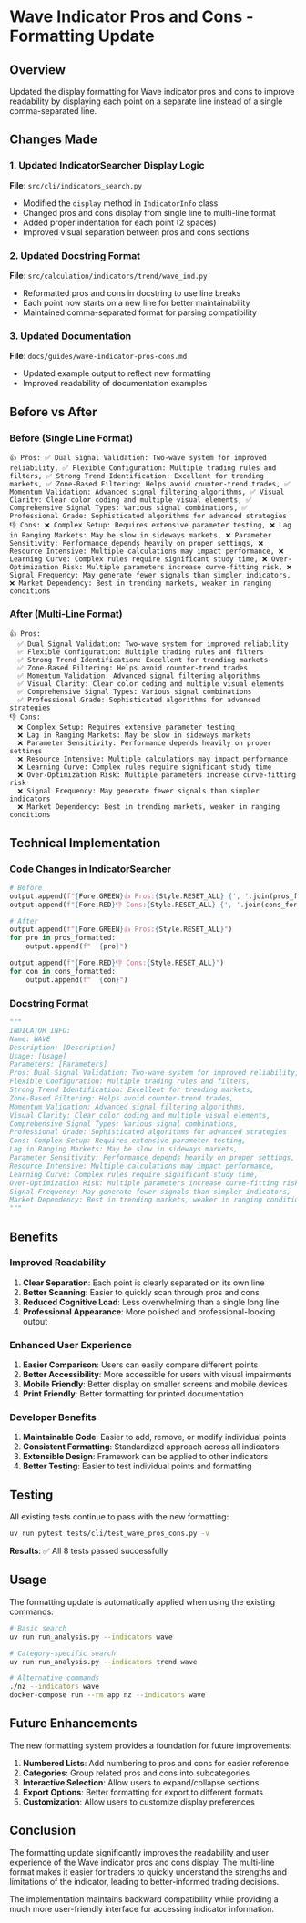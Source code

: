 # Wave Indicator Pros and Cons - Formatting Update

## Overview

Updated the display formatting for Wave indicator pros and cons to improve readability by displaying each point on a separate line instead of a single comma-separated line.

## Changes Made

### 1. Updated IndicatorSearcher Display Logic

**File**: `src/cli/indicators_search.py`

- Modified the `display` method in `IndicatorInfo` class
- Changed pros and cons display from single line to multi-line format
- Added proper indentation for each point (2 spaces)
- Improved visual separation between pros and cons sections

### 2. Updated Docstring Format

**File**: `src/calculation/indicators/trend/wave_ind.py`

- Reformatted pros and cons in docstring to use line breaks
- Each point now starts on a new line for better maintainability
- Maintained comma-separated format for parsing compatibility

### 3. Updated Documentation

**File**: `docs/guides/wave-indicator-pros-cons.md`

- Updated example output to reflect new formatting
- Improved readability of documentation examples

## Before vs After

### Before (Single Line Format)
```
👍 Pros: ✅ Dual Signal Validation: Two-wave system for improved reliability, ✅ Flexible Configuration: Multiple trading rules and filters, ✅ Strong Trend Identification: Excellent for trending markets, ✅ Zone-Based Filtering: Helps avoid counter-trend trades, ✅ Momentum Validation: Advanced signal filtering algorithms, ✅ Visual Clarity: Clear color coding and multiple visual elements, ✅ Comprehensive Signal Types: Various signal combinations, ✅ Professional Grade: Sophisticated algorithms for advanced strategies
👎 Cons: ❌ Complex Setup: Requires extensive parameter testing, ❌ Lag in Ranging Markets: May be slow in sideways markets, ❌ Parameter Sensitivity: Performance depends heavily on proper settings, ❌ Resource Intensive: Multiple calculations may impact performance, ❌ Learning Curve: Complex rules require significant study time, ❌ Over-Optimization Risk: Multiple parameters increase curve-fitting risk, ❌ Signal Frequency: May generate fewer signals than simpler indicators, ❌ Market Dependency: Best in trending markets, weaker in ranging conditions
```

### After (Multi-Line Format)
```
👍 Pros:
  ✅ Dual Signal Validation: Two-wave system for improved reliability
  ✅ Flexible Configuration: Multiple trading rules and filters
  ✅ Strong Trend Identification: Excellent for trending markets
  ✅ Zone-Based Filtering: Helps avoid counter-trend trades
  ✅ Momentum Validation: Advanced signal filtering algorithms
  ✅ Visual Clarity: Clear color coding and multiple visual elements
  ✅ Comprehensive Signal Types: Various signal combinations
  ✅ Professional Grade: Sophisticated algorithms for advanced strategies
👎 Cons:
  ❌ Complex Setup: Requires extensive parameter testing
  ❌ Lag in Ranging Markets: May be slow in sideways markets
  ❌ Parameter Sensitivity: Performance depends heavily on proper settings
  ❌ Resource Intensive: Multiple calculations may impact performance
  ❌ Learning Curve: Complex rules require significant study time
  ❌ Over-Optimization Risk: Multiple parameters increase curve-fitting risk
  ❌ Signal Frequency: May generate fewer signals than simpler indicators
  ❌ Market Dependency: Best in trending markets, weaker in ranging conditions
```

## Technical Implementation

### Code Changes in IndicatorSearcher

```python
# Before
output.append(f"{Fore.GREEN}👍 Pros:{Style.RESET_ALL} {', '.join(pros_formatted)}")
output.append(f"{Fore.RED}👎 Cons:{Style.RESET_ALL} {', '.join(cons_formatted)}")

# After
output.append(f"{Fore.GREEN}👍 Pros:{Style.RESET_ALL}")
for pro in pros_formatted:
    output.append(f"  {pro}")

output.append(f"{Fore.RED}👎 Cons:{Style.RESET_ALL}")
for con in cons_formatted:
    output.append(f"  {con}")
```

### Docstring Format

```python
"""
INDICATOR INFO:
Name: WAVE
Description: [Description]
Usage: [Usage]
Parameters: [Parameters]
Pros: Dual Signal Validation: Two-wave system for improved reliability, 
Flexible Configuration: Multiple trading rules and filters, 
Strong Trend Identification: Excellent for trending markets, 
Zone-Based Filtering: Helps avoid counter-trend trades, 
Momentum Validation: Advanced signal filtering algorithms, 
Visual Clarity: Clear color coding and multiple visual elements, 
Comprehensive Signal Types: Various signal combinations, 
Professional Grade: Sophisticated algorithms for advanced strategies
Cons: Complex Setup: Requires extensive parameter testing, 
Lag in Ranging Markets: May be slow in sideways markets, 
Parameter Sensitivity: Performance depends heavily on proper settings, 
Resource Intensive: Multiple calculations may impact performance, 
Learning Curve: Complex rules require significant study time, 
Over-Optimization Risk: Multiple parameters increase curve-fitting risk, 
Signal Frequency: May generate fewer signals than simpler indicators, 
Market Dependency: Best in trending markets, weaker in ranging conditions
"""
```

## Benefits

### Improved Readability

1. **Clear Separation**: Each point is clearly separated on its own line
2. **Better Scanning**: Easier to quickly scan through pros and cons
3. **Reduced Cognitive Load**: Less overwhelming than a single long line
4. **Professional Appearance**: More polished and professional-looking output

### Enhanced User Experience

1. **Easier Comparison**: Users can easily compare different points
2. **Better Accessibility**: More accessible for users with visual impairments
3. **Mobile Friendly**: Better display on smaller screens and mobile devices
4. **Print Friendly**: Better formatting for printed documentation

### Developer Benefits

1. **Maintainable Code**: Easier to add, remove, or modify individual points
2. **Consistent Formatting**: Standardized approach across all indicators
3. **Extensible Design**: Framework can be applied to other indicators
4. **Better Testing**: Easier to test individual points and formatting

## Testing

All existing tests continue to pass with the new formatting:

```bash
uv run pytest tests/cli/test_wave_pros_cons.py -v
```

**Results**: ✅ All 8 tests passed successfully

## Usage

The formatting update is automatically applied when using the existing commands:

```bash
# Basic search
uv run run_analysis.py --indicators wave

# Category-specific search
uv run run_analysis.py --indicators trend wave

# Alternative commands
./nz --indicators wave
docker-compose run --rm app nz --indicators wave
```

## Future Enhancements

The new formatting system provides a foundation for future improvements:

1. **Numbered Lists**: Add numbering to pros and cons for easier reference
2. **Categories**: Group related pros and cons into subcategories
3. **Interactive Selection**: Allow users to expand/collapse sections
4. **Export Options**: Better formatting for export to different formats
5. **Customization**: Allow users to customize display preferences

## Conclusion

The formatting update significantly improves the readability and user experience of the Wave indicator pros and cons display. The multi-line format makes it easier for traders to quickly understand the strengths and limitations of the indicator, leading to better-informed trading decisions.

The implementation maintains backward compatibility while providing a much more user-friendly interface for accessing indicator information.
